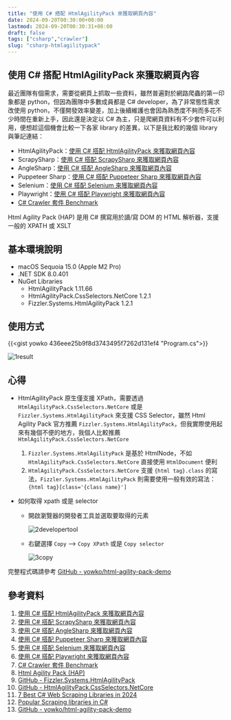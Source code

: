 ```yaml
---
title: "使用 C# 搭配 HtmlAgilityPack 來獲取網頁內容"
date: 2024-09-20T00:30:00+08:00
lastmod: 2024-09-20T00:30:31+08:00
draft: false
tags: ["csharp","crawler"]
slug: "csharp-htmlagilitypack"
---
```


## 使用 C# 搭配 HtmlAgilityPack 來獲取網頁內容

最近團隊有個需求，需要從網頁上抓取一些資料，雖然普遍對於網路爬蟲的第一印象都是 python，但因為團隊中多數成員都是 C# developer，為了非常態性需求改使用 python，不僅開發效率變差，加上後續維護也會因為熟悉度不夠而多花不少時間在重新上手，因此還是決定以 C# 為主，只是爬網頁資料有不少套件可以利用，便想趁這個機會比較一下各家 library 的差異，以下是我比較的幾個 library 與筆記連結：

- HtmlAgilityPack：[使用 C# 搭配 HtmlAgilityPack 來獲取網頁內容](/csharp-htmlagilitypack)
- ScrapySharp：[使用 C# 搭配 ScrapySharp 來獲取網頁內容](/csharp-scrapysharp)
- AngleSharp：[使用 C# 搭配 AngleSharp 來獲取網頁內容](/csharp-anglesharp)
- Puppeteer Sharp：[使用 C# 搭配 Puppeteer Sharp 來獲取網頁內容](/csharp-puppeteer-sharp)
- Selenium：[使用 C# 搭配 Selenium 來獲取網頁內容](/csharp-selenium)
- Playwright：[使用 C# 搭配 Playwright 來獲取網頁內容](/csharp-playwright)
- [C# Crawler 套件 Benchmark](/csharp-crawler-benchmark)

Html Agility Pack (HAP) 是用 C# 撰寫用於讀/寫 DOM 的 HTML 解析器，支援一般的 XPATH 或 XSLT

## 基本環境說明

- macOS Sequoia 15.0 (Apple M2 Pro)
- .NET SDK 8.0.401
- NuGet Libraries
    - HtmlAgilityPack 1.11.66
    - HtmlAgilityPack.CssSelectors.NetCore 1.2.1
    - Fizzler.Systems.HtmlAgilityPack 1.2.1

## 使用方式

{{<gist yowko 436eee25b9f8d3743495f7262d131ef4 "Program.cs">}}

![1result](https://github.com/user-attachments/assets/f9931820-d739-4e67-817a-59186769933c)

## 心得

- HtmlAgilityPack 原生僅支援 XPath，需要透過 `HtmlAgilityPack.CssSelectors.NetCore` 或是 `Fizzler.Systems.HtmlAgilityPack` 來支援 CSS Selector，雖然 Html Agility Pack 官方推薦 `Fizzler.Systems.HtmlAgilityPack`，但我實際使用起來有幾個不便的地方，我個人比較推薦 `HtmlAgilityPack.CssSelectors.NetCore`

    1. `Fizzler.Systems.HtmlAgilityPack` 是基於 HtmlNode，不如 `HtmlAgilityPack.CssSelectors.NetCore` 直接使用 `HtmlDocument` 便利
    2. `HtmlAgilityPack.CssSelectors.NetCore` 支援 `{html tag}.class` 的寫法，`Fizzler.Systems.HtmlAgilityPack` 則需要使用一般有效的寫法： `{html tag}[class='{class name}']`

- 如何取得 xpath 或是 selector
    - 開啟瀏覽器的開發者工具並選取要取得的元素

        ![2developertool](https://github.com/user-attachments/assets/f1e243b3-8d93-4ddf-9e2e-706c4acc8292)

    - 右鍵選擇 `Copy` --> `Copy XPath` 或是 `Copy selector`

        ![3copy](https://github.com/user-attachments/assets/f947329f-d163-4c22-b89b-bd94c248522d)

完整程式碼請參考 [GitHub - yowko/html-agility-pack-demo](https://github.com/yowko/html-agility-pack-demo)

## 參考資料

1. [使用 C# 搭配 HtmlAgilityPack 來獲取網頁內容](/csharp-htmlagilitypack)
2. [使用 C# 搭配 ScrapySharp 來獲取網頁內容](/csharp-scrapysharp)
3. [使用 C# 搭配 AngleSharp 來獲取網頁內容](/csharp-anglesharp)
4. [使用 C# 搭配 Puppeteer Sharp 來獲取網頁內容](/csharp-puppeteer-sharp)
5. [使用 C# 搭配 Selenium 來獲取網頁內容](/csharp-selenium)
6. [使用 C# 搭配 Playwright 來獲取網頁內容](/csharp-playwright)
7. [C# Crawler 套件 Benchmark](/csharp-crawler-benchmark)
8. [Html Agility Pack (HAP)](https://html-agility-pack.net/)
9. [GitHub - Fizzler.Systems.HtmlAgilityPack](https://github.com/atifaziz/Hazz)
10. [GitHub - HtmlAgilityPack.CssSelectors.NetCore](https://github.com/trenoncourt/HtmlAgilityPack.CssSelectors.NetCore)
11. [7 Best C# Web Scraping Libraries in 2024](https://www.zenrows.com/blog/c-sharp-web-scraping-library#best-c-web-scraping-libraries)
12. [Popular Scraping libraries in C#](https://www.codementor.io/@riza/popular-scraping-libraries-in-c-23u9pjwfc1)
13. [GitHub - yowko/html-agility-pack-demo](https://github.com/yowko/html-agility-pack-demo)
